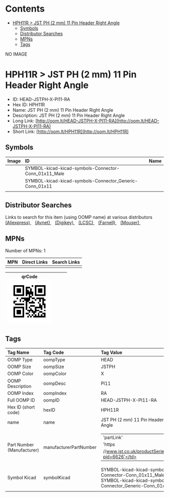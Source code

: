 



Contents
========

* [HPH11R > JST PH (2 mm) 11 Pin Header Right Angle](#hph11r--jst-ph-2-mm-11-pin-header-right-angle)
	* [Symbols](#symbols)
	* [Distributor Searches](#distributor-searches)
	* [MPNs](#mpns)
	* [Tags](#tags)
  
NO IMAGE  
# HPH11R > JST PH (2 mm) 11 Pin Header Right Angle

- ID: HEAD-JSTPH-X-PI11-RA
- Hex ID: HPH11R
- Name: JST PH (2 mm) 11 Pin Header Right Angle
- Description: JST PH (2 mm) 11 Pin Header Right Angle
- Long Link: [http://oom.lt/HEAD-JSTPH-X-PI11-RA](http://oom.lt/HEAD-JSTPH-X-PI11-RA)
- Short Link: [http://oom.lt/HPH11R](http://oom.lt/HPH11R)

## Symbols
  

|Image|ID|Name|
| :--- | :--- | :--- |
|![]()|SYMBOL-kicad-kicad-symbols-Connector-Conn_01x11_Male||
|![]()|SYMBOL-kicad-kicad-symbols-Connector_Generic-Conn_01x11||
||||

## Distributor Searches
  
Links to search for this item (using OOMP name) at various distributors  
[(Aliexpress) ](https://www.aliexpress.com/wholesale?SearchText=1117JST+PH+2+mm+11+Pin+Header+Right+Angle)&nbsp;&nbsp;&nbsp;[(Avnet) ](https://www.avnet.com/shop/us/search/JST+PH+2+mm+11+Pin+Header+Right+Angle)&nbsp;&nbsp;&nbsp;[(Digikey) ](https://www.digikey.co.uk/en/products/result?s=JST+PH+2+mm+11+Pin+Header+Right+Angle)&nbsp;&nbsp;&nbsp;[(LCSC) ](https://www.lcsc.com/search?q=JST+PH+2+mm+11+Pin+Header+Right+Angle)&nbsp;&nbsp;&nbsp;[(Farnell) ](https://uk.farnell.com/search?st=JST+PH+2+mm+11+Pin+Header+Right+Angle)&nbsp;&nbsp;&nbsp;[(Mouser) ](https://www.mouser.com/c/?q=JST+PH+2+mm+11+Pin+Header+Right+Angle)&nbsp;&nbsp;&nbsp;
## MPNs
  
Number of MPNs: 1  

|MPN|Direct Links|Search Links|
| :--- | :--- | :--- |
||||
  

|qrCode<br>[![](https://raw.githubusercontent.com/oomlout/oomlout_OOMP_parts_V2/main/HEAD/JSTPH/X/PI11/RA/qrCode_140.png)](https://github.com/oomlout/oomlout_OOMP_parts_V2/tree/main/HEAD/JSTPH/X/PI11/RA/qrCode.png)||||
| :---: | :---: | :---: | :---: |

## Tags
  

|Tag Name|Tag Code|Tag Value|
| :--- | :--- | :--- |
|OOMP Type|oompType|HEAD|
|OOMP Size|oompSize|JSTPH|
|OOMP Color|oompColor|X|
|OOMP Description|oompDesc|PI11|
|OOMP Index|oompIndex|RA|
|Full OOMP ID|oompID|HEAD-JSTPH-X-PI11-RA|
|Hex ID (short code)|hexID|HPH11R|
|name|name|JST PH (2 mm) 11 Pin Header Right Angle|
|Part Number (Manufacturer)|manufacturerPartNumber|<table><tr><td>'partLink'</td></tr><tr><td> 'https</td></tr><tr><td>//www.jst.co.uk/productSeries.php?pid=6626'</td></tr></table>|
|Symbol Kicad|symbolKicad|SYMBOL-kicad-kicad-symbols-Connector-Conn_01x11_Male, SYMBOL-kicad-kicad-symbols-Connector_Generic-Conn_01x11|
||||
